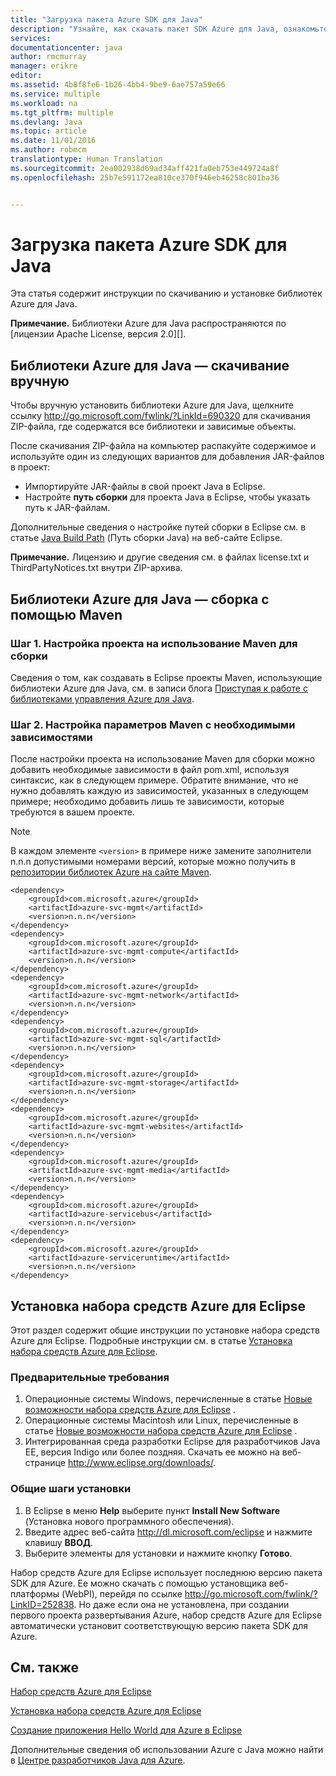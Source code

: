 ```yaml
---
title: "Загрузка пакета Azure SDK для Java"
description: "Узнайте, как скачать пакет SDK Azure для Java, ознакомьтесь с примером кода для проектов Maven и общими шагами по установке набора средств Azure для Eclipse."
services: 
documentationcenter: java
author: rmcmurray
manager: erikre
editor: 
ms.assetid: 4b8f8fe6-1b26-4bb4-9be9-6ae757a59e66
ms.service: multiple
ms.workload: na
ms.tgt_pltfrm: multiple
ms.devlang: Java
ms.topic: article
ms.date: 11/01/2016
ms.author: robmcm
translationtype: Human Translation
ms.sourcegitcommit: 2ea002938d69ad34aff421fa0eb753e449724a8f
ms.openlocfilehash: 25b7e591172ea810ce370f946eb46258c801ba36


---
```

# <a name="download-the-azure-sdk-for-java"></a>Загрузка пакета Azure SDK для Java
Эта статья содержит инструкции по скачиванию и установке библиотек Azure для Java.

**Примечание.** Библиотеки Azure для Java распространяются по [лицензии Apache License, версия 2.0][].

## <a name="azure-libraries-for-java---manual-download"></a>Библиотеки Azure для Java — скачивание вручную
Чтобы вручную установить библиотеки Azure для Java, щелкните ссылку <http://go.microsoft.com/fwlink/?LinkId=690320> для скачивания ZIP-файла, где содержатся все библиотеки и зависимые объекты.

После скачивания ZIP-файла на компьютер распакуйте содержимое и используйте один из следующих вариантов для добавления JAR-файлов в проект:

* Импортируйте JAR-файлы в свой проект Java в Eclipse.
* Настройте **путь сборки** для проекта Java в Eclipse, чтобы указать путь к JAR-файлам.

Дополнительные сведения о настройке путей сборки в Eclipse см. в статье [Java Build Path] (Путь сборки Java) на веб-сайте Eclipse.

**Примечание.** Лицензию и другие сведения см. в файлах license.txt и ThirdPartyNotices.txt внутри ZIP-архива.

## <a name="azure-libraries-for-java---building-with-maven"></a>Библиотеки Azure для Java — сборка с помощью Maven
### <a name="step-1---set-up-your-project-to-use-maven-for-build"></a>Шаг 1. Настройка проекта на использование Maven для сборки
Сведения о том, как создавать в Eclipse проекты Maven, использующие библиотеки Azure для Java, см. в записи блога [Приступая к работе с библиотеками управления Azure для Java][maven-getting-started]. 

### <a name="step-2---configure-your-maven-settings-with-the-requisite-dependencies"></a>Шаг 2. Настройка параметров Maven с необходимыми зависимостями
После настройки проекта на использование Maven для сборки можно добавить необходимые зависимости в файл pom.xml, используя синтаксис, как в следующем примере. Обратите внимание, что не нужно добавлять каждую из зависимостей, указанных в следующем примере; необходимо добавить лишь те зависимости, которые требуются в вашем проекте.

> [!NOTE]
> В каждом элементе `<version>` в примере ниже замените заполнители n.n.n допустимыми номерами версий, которые можно получить в [репозитории библиотек Azure на сайте Maven].
> 
> 

    <dependency>
        <groupId>com.microsoft.azure</groupId>
        <artifactId>azure-svc-mgmt</artifactId>
        <version>n.n.n</version>
    </dependency>
    <dependency>
        <groupId>com.microsoft.azure</groupId>
        <artifactId>azure-svc-mgmt-compute</artifactId>
        <version>n.n.n</version>
    </dependency>
    <dependency>
        <groupId>com.microsoft.azure</groupId>
        <artifactId>azure-svc-mgmt-network</artifactId>
        <version>n.n.n</version>
    </dependency>
    <dependency>
        <groupId>com.microsoft.azure</groupId>
        <artifactId>azure-svc-mgmt-sql</artifactId>
        <version>n.n.n</version>
    </dependency>
    <dependency>
        <groupId>com.microsoft.azure</groupId>
        <artifactId>azure-svc-mgmt-storage</artifactId>
        <version>n.n.n</version>
    </dependency>
    <dependency>
        <groupId>com.microsoft.azure</groupId>
        <artifactId>azure-svc-mgmt-websites</artifactId>
        <version>n.n.n</version>
    </dependency>
    <dependency>
        <groupId>com.microsoft.azure</groupId>
        <artifactId>azure-svc-mgmt-media</artifactId>
        <version>n.n.n</version>
    </dependency>
    <dependency>
        <groupId>com.microsoft.azure</groupId>
        <artifactId>azure-servicebus</artifactId>
        <version>n.n.n</version>
    </dependency>
    <dependency>
        <groupId>com.microsoft.azure</groupId>
        <artifactId>azure-serviceruntime</artifactId>
        <version>n.n.n</version>
    </dependency>

## <a name="installing-the-azure-toolkit-for-eclipse"></a>Установка набора средств Azure для Eclipse
Этот раздел содержит общие инструкции по установке набора средств Azure для Eclipse. Подробные инструкции см. в статье [Установка набора средств Azure для Eclipse].

### <a name="prerequisites"></a>Предварительные требования
1. Операционные системы Windows, перечисленные в статье [Новые возможности набора средств Azure для Eclipse] .
2. Операционные системы Macintosh или Linux, перечисленные в статье [Новые возможности набора средств Azure для Eclipse] .
3. Интегрированная среда разработки Eclipse для разработчиков Java EE, версия Indigo или более поздняя. Скачать ее можно на веб-странице <http://www.eclipse.org/downloads/>.

### <a name="basic-installation-steps"></a>Общие шаги установки
1. В Eclipse в меню **Help** выберите пункт **Install New Software** (Установка нового программного обеспечения).
2. Введите адрес веб-сайта <http://dl.microsoft.com/eclipse> и нажмите клавишу **ВВОД**.
3. Выберите элементы для установки и нажмите кнопку **Готово**.

Набор средств Azure для Eclipse использует последнюю версию пакета SDK для Azure. Ее можно скачать с помощью установщика веб-платформы (WebPI), перейдя по ссылке <http://go.microsoft.com/fwlink/?LinkID=252838>. Но даже если она не установлена, при создании первого проекта развертывания Azure, набор средств Azure для Eclipse автоматически установит соответствующую версию пакета SDK для Azure.

## <a name="see-also"></a>См. также
[Набор средств Azure для Eclipse]

[Установка набора средств Azure для Eclipse] 

[Создание приложения Hello World для Azure в Eclipse]

Дополнительные сведения об использовании Azure с Java можно найти в [Центре разработчиков Java для Azure].

<!-- URL List -->

[Центре разработчиков Java для Azure]: http://go.microsoft.com/fwlink/?LinkID=699547
[репозитории библиотек Azure на сайте Maven]: http://go.microsoft.com/fwlink/?LinkID=286274
[Набор средств Azure для Eclipse]: http://go.microsoft.com/fwlink/?LinkID=699529
[Создание приложения Hello World для Azure в Eclipse]: http://go.microsoft.com/fwlink/?LinkID=699533
[Установка набора средств Azure для Eclipse]: http://go.microsoft.com/fwlink/?LinkId=699546
[Java Build Path]: http://help.eclipse.org/luna/index.jsp?topic=%2Forg.eclipse.jdt.doc.user%2Freference%2Fref-properties-build-path.htm
[лицензия]: http://www.apache.org/licenses/LICENSE-2.0.html
[maven-getting-started]: http://go.microsoft.com/fwlink/?LinkID=622998
[zip-download]: http://go.microsoft.com/fwlink/?LinkId=690320
[Новые возможности набора средств Azure для Eclipse]: http://go.microsoft.com/fwlink/?LinkId=690333



<!--HONumber=Nov16_HO3-->


